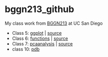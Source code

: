 # bggn213_github
My class work from [BGGN213](https://bioboot.github.io/bggn213_F24/) at UC San Diego

- Class 5: [ggplot](https://github.com/Dhruv5199ucsd/bggn213_github/blob/main/Class05/class05.md) | [source](https://github.com/Dhruv5199ucsd/bggn213_github/blob/main/Class05/class05.qmd)
- Class 6: [functions](https://github.com/Dhruv5199ucsd/bggn213_github/blob/main/Class06/class06.md) | [source](https://github.com/Dhruv5199ucsd/bggn213_github/blob/main/Class06/class06.qmd)
- Class 7: [pcaanalysis](https://github.com/Dhruv5199ucsd/bggn213_github/blob/main/Class07/class07.md) | [source](https://github.com/Dhruv5199ucsd/bggn213_github/blob/main/Class07/Class07.qmd)
- class 10: [pdb](https://github.com/Dhruv5199ucsd/bggn213_github/blob/main/Class10/Class10Quarto.qmd)
